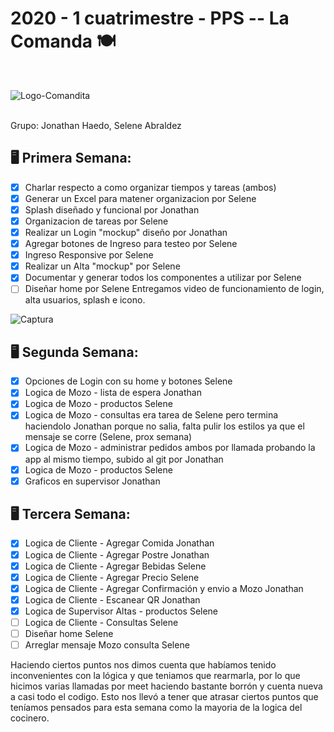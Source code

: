 <h1>2020 - 1 cuatrimestre - PPS -- La Comanda 🍽 </h1>
<br>

![Logo-Comandita](https://user-images.githubusercontent.com/40859246/83945065-5cd0fd80-a7de-11ea-9c8d-54604b4aa5e7.jpg)

<br>
Grupo: Jonathan Haedo, Selene Abraldez

<b>🖥 Primera Semana: </b> <br>
------
- [x] Charlar respecto a como organizar tiempos y tareas (ambos)
- [x] Generar un Excel para matener organizacion por Selene 
- [x] Splash diseñado y funcional por Jonathan
- [x] Organizacion de tareas por Selene
- [x] Realizar un Login "mockup" diseño por Jonathan
- [x] Agregar botones de Ingreso para testeo por Selene
- [x] Ingreso Responsive por Selene
- [x] Realizar un Alta "mockup" por Selene
- [x] Documentar y generar todos los componentes a utilizar por Selene
- [ ] Diseñar home por Selene
Entregamos video de funcionamiento de login, alta usuarios, splash e icono. 

![Captura](https://user-images.githubusercontent.com/40859246/83945070-665a6580-a7de-11ea-9ef8-0ced3e4cc09d.JPG)

<b>🖥 Segunda Semana: </b> <br>
------
- [x] Opciones de Login con su home y botones Selene
- [x] Logica de Mozo - lista de espera Jonathan
- [x] Logica de Mozo - productos Selene
- [x] Logica de Mozo - consultas era tarea de Selene pero termina haciendolo Jonathan porque no salia, falta pulir los estilos ya que el mensaje se corre (Selene, prox semana)
- [x] Logica de Mozo - administrar pedidos ambos por llamada probando la app al mismo tiempo, subido al git por Jonathan
- [x] Logica de Mozo - productos Selene
- [x] Graficos en supervisor Jonathan

<b>🖥 Tercera Semana: </b> <br>
------
- [x] Logica de Cliente - Agregar Comida Jonathan
- [x] Logica de Cliente - Agregar Postre Jonathan
- [x] Logica de Cliente - Agregar Bebidas Selene
- [x] Logica de Cliente - Agregar Precio Selene
- [x] Logica de Cliente - Agregar Confirmación y envio a Mozo Jonathan
- [x] Logica de Cliente - Escanear QR Jonathan
- [x] Logica de Supervisor Altas - productos Selene
- [ ] Logica de Cliente - Consultas Selene
- [ ] Diseñar home Selene
- [ ] Arreglar mensaje Mozo consulta Selene

Haciendo ciertos puntos nos dimos cuenta que habíamos tenido inconvenientes con la lógica y que teniamos que rearmarla, por lo que hicimos varias llamadas por meet haciendo bastante borrón y cuenta nueva a casi todo el codigo. Esto nos llevó a tener que atrasar ciertos puntos que teníamos pensados para esta semana como la mayoria de la logica del cocinero.



